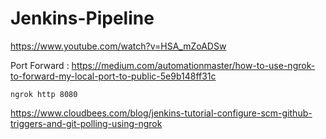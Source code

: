 # Jenkins-Pipeline

https://www.youtube.com/watch?v=HSA_mZoADSw

Port Forward : https://medium.com/automationmaster/how-to-use-ngrok-to-forward-my-local-port-to-public-5e9b148ff31c

```
ngrok http 8080
```

https://www.cloudbees.com/blog/jenkins-tutorial-configure-scm-github-triggers-and-git-polling-using-ngrok
